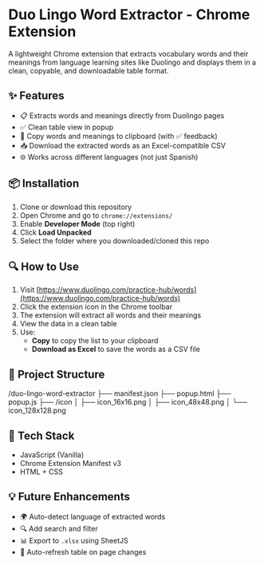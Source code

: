 # Duo Lingo Word Extractor - Chrome Extension

A lightweight Chrome extension that extracts vocabulary words and their meanings from language learning sites like Duolingo and displays them in a clean, copyable, and downloadable table format.

## ✨ Features

- 📋 Extracts words and meanings directly from Duolingo pages
- ✅ Clean table view in popup
- 📎 Copy words and meanings to clipboard (with ✅ feedback)
- 📥 Download the extracted words as an Excel-compatible CSV
- 🌐 Works across different languages (not just Spanish)

## 📦 Installation

1. Clone or download this repository
2. Open Chrome and go to `chrome://extensions/`
3. Enable **Developer Mode** (top right)
4. Click **Load Unpacked**
5. Select the folder where you downloaded/cloned this repo

## 🔍 How to Use

1. Visit [https://www.duolingo.com/practice-hub/words](https://www.duolingo.com/practice-hub/words)
2. Click the extension icon in the Chrome toolbar
3. The extension will extract all words and their meanings
4. View the data in a clean table
5. Use:
   - **Copy** to copy the list to your clipboard
   - **Download as Excel** to save the words as a CSV file


## 📁 Project Structure
/duo-lingo-word-extractor
├── manifest.json
├── popup.html
├── popup.js
├── /icon
│ ├── icon_16x16.png
│ ├── icon_48x48.png
│ └── icon_128x128.png


## 🧠 Tech Stack

- JavaScript (Vanilla)
- Chrome Extension Manifest v3
- HTML + CSS

## 💡 Future Enhancements

- 🌍 Auto-detect language of extracted words
- 🔍 Add search and filter
- 📊 Export to `.xlsx` using SheetJS
- 🔄 Auto-refresh table on page changes


